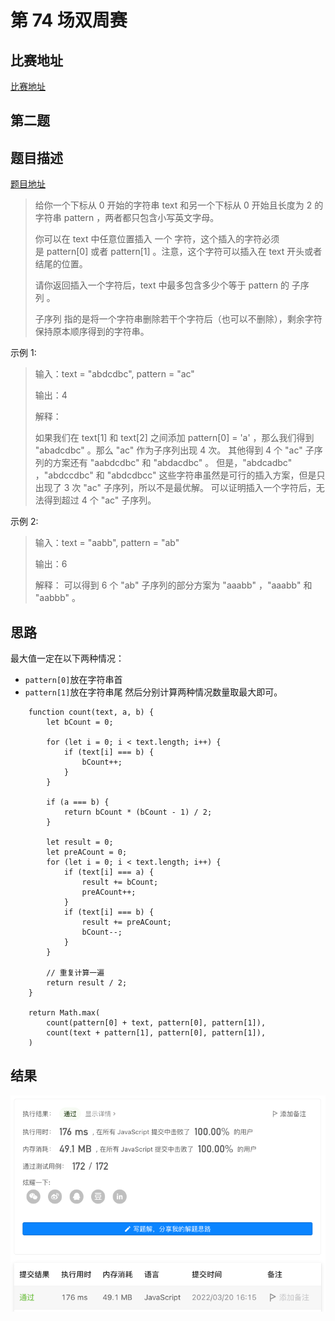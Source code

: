 # 第 74 场双周赛

## 比赛地址

[比赛地址](https://leetcode-cn.com/contest/biweekly-contest-74/)

## 第二题

## 题目描述
[题目地址](https://leetcode-cn.com/problems/maximize-number-of-subsequences-in-a-string/)
> 给你一个下标从 0 开始的字符串 text 和另一个下标从 0 开始且长度为 2 的字符串 pattern ，两者都只包含小写英文字母。
>
> 你可以在 text 中任意位置插入 一个 字符，这个插入的字符必须是 pattern[0] 或者 pattern[1] 。注意，这个字符可以插入在 text 开头或者结尾的位置。
>
> 请你返回插入一个字符后，text 中最多包含多少个等于 pattern 的 子序列 。
>
> 子序列 指的是将一个字符串删除若干个字符后（也可以不删除），剩余字符保持原本顺序得到的字符串。

示例 1:

> 输入：text = "abdcdbc", pattern = "ac"
>
> 输出：4
> 
> 解释：
> 
> 如果我们在 text[1] 和 text[2] 之间添加 pattern[0] = 'a' ，那么我们得到 "abadcdbc" 。那么 "ac" 作为子序列出现 4 次。
其他得到 4 个 "ac" 子序列的方案还有 "aabdcdbc" 和 "abdacdbc" 。
但是，"abdcadbc" ，"abdccdbc" 和 "abdcdbcc" 这些字符串虽然是可行的插入方案，但是只出现了 3 次 "ac" 子序列，所以不是最优解。
可以证明插入一个字符后，无法得到超过 4 个 "ac" 子序列。

示例 2:
> 输入：text = "aabb", pattern = "ab"
> 
> 输出：6
> 
> 解释：
> 可以得到 6 个 "ab" 子序列的部分方案为 "aaabb" ，"aaabb" 和 "aabbb" 。

## 思路

最大值一定在以下两种情况：
- `pattern[0]`放在字符串首
- `pattern[1]`放在字符串尾
然后分别计算两种情况数量取最大即可。

```
    function count(text, a, b) {
        let bCount = 0;

        for (let i = 0; i < text.length; i++) {
            if (text[i] === b) {
                bCount++;
            }
        }

        if (a === b) {
            return bCount * (bCount - 1) / 2;
        }

        let result = 0;
        let preACount = 0;
        for (let i = 0; i < text.length; i++) {
            if (text[i] === a) {
                result += bCount;
                preACount++;
            }
            if (text[i] === b) {
                result += preACount;
                bCount--;
            }
        }

        // 重复计算一遍
        return result / 2;
    }

    return Math.max(
        count(pattern[0] + text, pattern[0], pattern[1]),
        count(text + pattern[1], pattern[0], pattern[1]),
    )
```

## 结果
![运行结果](74-2.png)